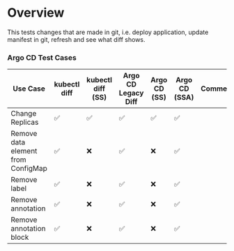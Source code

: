 # Overview

This tests changes that are made in git, i.e. deploy application, update manifest in git, refresh and see what diff shows.

### Argo CD Test Cases

| Use Case                                                 | kubectl diff | kubectl diff (SS)   |Argo CD Legacy Diff | Argo CD (SS) | Argo CD (SSA) | Comment |
| -------------                                            | ------------ | ------------------- | ------------------ | ------------ | ------------- | ------- |
| Change Replicas                                          |       ✅     |         ✅          |         ✅         |      ✅      |      ✅       |         |
| Remove data element from ConfigMap                       |       ✅     |         ❌          |         ✅         |      ❌      |      ✅       |         |
| Remove label                                             |       ✅     |         ❌          |         ✅         |      ❌      |      ✅       |         |
| Remove annotation                                        |       ✅     |         ❌          |         ✅         |      ❌      |      ✅       |         |
| Remove annotation block                                  |       ✅     |         ❌          |         ✅         |      ❌      |      ✅       |         |

